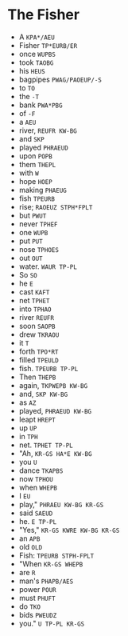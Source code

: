 # The Fisher

* A `KPA*/AEU`
* Fisher `TP*EURB/ER`
* once `WUPBS`
* took `TAOBG`
* his `HEUS`
* bagpipes `PWAG/PAOEUP/-S`
* to `TO`
* the `-T`
* bank `PWA*PBG`
* of `-F`
* a `AEU`
* river, `REUFR KW-BG`
* and `SKP`
* played `PHRAEUD`
* upon `POPB`
* them `THEPL`
* with `W`
* hope `HOEP`
* making `PHAEUG`
* fish `TPEURB`
* rise; `RAOEUZ STPH*FPLT`
* but `PWUT`
* never `TPHEF`
* one `WUPB`
* put `PUT`
* nose `TPHOES`
* out `OUT`
* water. `WAUR TP-PL`
* So `SO`
* he `E`
* cast `KAFT`
* net `TPHET`
* into `TPHAO`
* river `REUFR`
* soon `SAOPB`
* drew `TKRAOU`
* it `T`
* forth `TPO*RT`
* filled `TPEULD`
* fish. `TPEURB TP-PL`
* Then `THEPB`
* again, `TKPWEPB KW-BG`
* and, `SKP KW-BG`
* as `AZ`
* played, `PHRAEUD KW-BG`
* leapt `HREPT`
* up `UP`
* in `TPH`
* net. `TPHET TP-PL`
* "Ah, `KR-GS HA*E KW-BG`
* you `U`
* dance `TKAPBS`
* now `TPHOU`
* when `WHEPB`
* I `EU`
* play," `PHRAEU KW-BG KR-GS`
* said `SAEUD`
* he. `E TP-PL`
* "Yes," `KR-GS KWRE KW-BG KR-GS`
* an `APB`
* old `OLD`
* Fish: `TPEURB STPH-FPLT`
* "When `KR-GS WHEPB`
* are `R`
* man's `PHAPB/AES`
* power `POUR`
* must `PHUFT`
* do `TKO`
* bids `PWEUDZ`
* you." `U TP-PL KR-GS`
